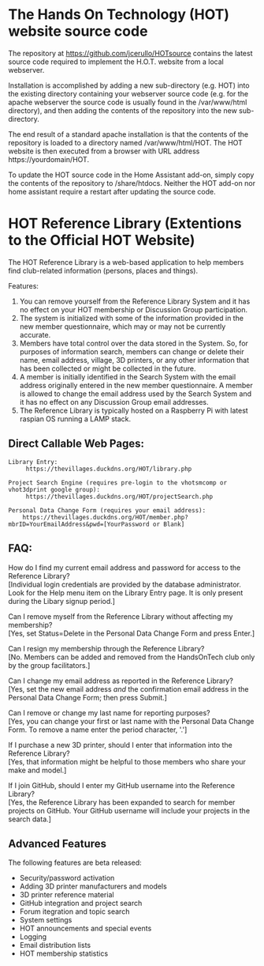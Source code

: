 # **The Hands On Technology (HOT) website source code**
The repository at https://github.com/jcerullo/HOTsource contains the latest source code required to implement the H.O.T. website from a local webserver.

Installation is accomplished by adding a new sub-directory (e.g. HOT) into the existing directory containing your webserver source code (e.g. for the apache webserver 
the source code is usually found in the /var/www/html directory), and then adding the contents of the repository into the new sub-directory. 

The end result of a standard apache installation is that the contents of the repository is loaded to a directory named /var/www/html/HOT. The HOT website is then executed
from a browser with URL address https://yourdomain/HOT.
 
To update the HOT source code in the Home Assistant add-on, simply copy the contents of the repository to /share/htdocs.  Neither the HOT add-on nor home assistant 
require a restart after updating the source code.

# **HOT Reference Library (Extentions to the Official HOT Website)**

The HOT Reference Library is a web-based application to help members find club-related information (persons, places and things).  

Features:

1. You can remove yourself from the Reference Library System and it has no effect on your HOT membership or Discussion Group participation.
2. The system is initialized with some of the information provided in the new member questionnaire, which may or may not be currently accurate.
3. Members have total control over the data stored in the System.  So, for purposes of information search, members can change or delete their name, email address, village, 3D printers, or any other information that has been collected or might be collected in the future.
4. A member is initially identified in the Search System with the email address originally entered in the new member questionnaire.  A member is allowed to change the email address used by the Search System and it has no effect on any Discussion Group email addresses.
5. The Reference Library is typically hosted on a Raspberry Pi with latest raspian OS running a LAMP stack. 


## **Direct Callable Web Pages:**
       
```
Library Entry:
	 https://thevillages.duckdns.org/HOT/library.php	
 
Project Search Engine (requires pre-login to the vhotsmcomp or vhot3dprint google group):
	 https://thevillages.duckdns.org/HOT/projectSearch.php
	 
Personal Data Change Form (requires your email address):
	https://thevillages.duckdns.org/HOT/member.php?mbrID=YourEmailAddress&pwd=[YourPassword or Blank]
```

## **FAQ:**

How do I find my current email address and password for access to the Reference Library?<br>
[Individual login credentials are provided by the database administrator. Look for the Help menu item on the Library Entry page.  It is only present during the Libary signup period.]

Can I remove myself from the Reference Library without affecting my membership?<br>
[Yes, set Status=Delete in the Personal Data Change Form and press Enter.]

Can I resign my membership through the Reference Library?<br>
[No.  Members can be added and removed from the HandsOnTech club only by the group facilitators.]

Can I change my email address as reported in the Reference Library?<br>
[Yes, set the new email address *and* the confirmation email address in the Personal Data Change Form; then press Submit.]

Can I remove or change my last name for reporting purposes?<br>
[Yes, you can change your first or last name with the Personal Data Change Form.  To remove a name enter the period character, '.']

If I purchase a new 3D printer, should I enter that information into the Reference Library?<br>
[Yes, that information might be helpful to those members who share your make and model.]

If I join GitHub, should I enter my GitHub username into the Reference Library?<br>
[Yes, the Reference Library has been expanded to search for member projects on GitHub.  Your GitHub username will include your projects in the search data.] 

## **Advanced Features**

The following features are beta released:
- Security/password activation
- Adding 3D printer manufacturers and models
- 3D printer reference material
- GitHub integration and project search
- Forum itegration and topic search
- System settings
- HOT announcements and special events
- Logging
- Email distribution lists
- HOT membership statistics
